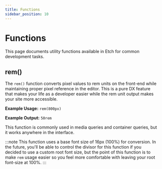 ```yaml
---
title: Functions
sidebar_position: 10
---
```


# Functions

This page documents utility functions available in Etch for common development tasks.

## rem()

The `rem()` function converts pixel values to rem units on the front-end while maintaining proper pixel reference in the editor. This is a pure DX feature that makes your life as a developer easier while the rem unit output makes your site more accessible.

**Example Usage:** `rem(800px)`

**Example Output:** `50rem`

This function is commonly used in media queries and container queries, but it works anywhere in the interface.

:::note
This function uses a base font size of 16px (100%) for conversion. In the future, you'll be able to control the divisor for this function if you decided to use a custom root font size, but the point of this function is to make `rem` usage easier so you feel more comfortable with leaving your root font-size at 100%.
:::

